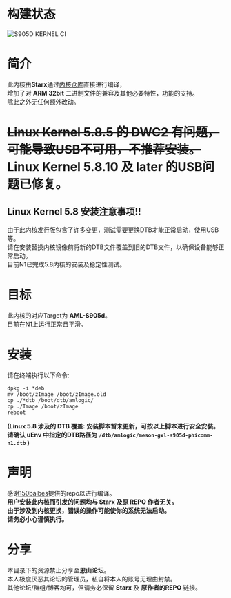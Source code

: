 # 构建状态
![S905D KERNEL CI](https://github.com/SuzukiHonoka/s905d-kernel-precompiled/workflows/S905D%20KERNEL%20CI/badge.svg?branch=master)

# 简介
此内核由**Starx**通过[内核仓库](https://github.com/SuzukiHonoka/Amlogic_s905-kernel)直接进行编译，  
增加了对 **ARM 32bit** 二进制文件的兼容及其他必要特性，功能的支持。  
除此之外无任何额外改动。
# <s>Linux Kernel 5.8.5 的 DWC2 有问题，可能导致USB不可用，不推荐安装。</s> Linux Kernel 5.8.10 及 later 的USB问题已修复。
## Linux Kernel 5.8 安装注意事项!!
由于此内核发行版包含了许多变更，测试需要更换DTB才能正常启动，使用USB等。  
请在安装替换内核镜像前将新的DTB文件覆盖到旧的DTB文件，以确保设备能够正常启动。  
目前N1已完成5.8内核的安装及稳定性测试。


# 目标
此内核的对应Target为 **AML-S905d**。  
目前在N1上运行正常且平滑。

# 安装
请在终端执行以下命令:
```
dpkg -i *deb
mv /boot/zImage /boot/zImage.old
cp ./*dtb /boot/dtb/amlogic/
cp ./Image /boot/zImage
reboot
```
**(Linux 5.8 涉及的 DTB 覆盖: 安装脚本暂未更新，可按以上脚本进行安全安装。  
请确认 uEnv 中指定的DTB路径为 `/dtb/amlogic/meson-gxl-s905d-phicomm-n1.dtb` )**

# 声明
感谢[150balbes](https://github.com/150balbes)提供的repo以进行编译。  
**用户安装此内核而引发的问题均与 Starx 及原 REPO 作者无关。  
由于涉及到内核更换，错误的操作可能使你的系统无法启动。  
请务必小心谨慎执行。**

# 分享
本目录下的资源禁止分享至**恩山论坛**。  
本人极度厌恶其论坛的管理员，私自将本人的账号无理由封禁。  
其他论坛/群组/博客均可，但请务必保留 **Starx** 及 **原作者的REPO** 链接。
